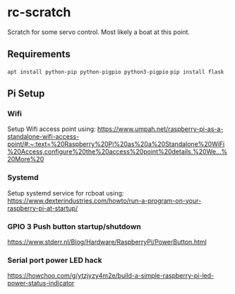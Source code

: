 # rc-scratch

Scratch for some servo control. Most likely a boat at this point.

## Requirements

`apt install python-pip python-pigpio python3-pigpio` 
`pip install flask`

## Pi Setup

### Wifi

Setup Wifi access point using: https://www.umpah.net/raspberry-pi-as-a-standalone-wifi-access-point/#:~:text=%20Raspberry%20Pi%20as%20a%20Standalone%20WiFi%20Access,configure%20the%20access%20point%20details.%20We...%20More%20

### Systemd
Setup systemd service for rcboat using: https://www.dexterindustries.com/howto/run-a-program-on-your-raspberry-pi-at-startup/


### GPIO 3 Push button startup/shutdown
https://www.stderr.nl/Blog/Hardware/RaspberryPi/PowerButton.html

### Serial port power LED hack
https://howchoo.com/g/ytzjyzy4m2e/build-a-simple-raspberry-pi-led-power-status-indicator
